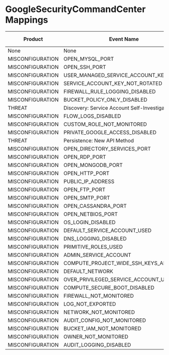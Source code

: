 # GoogleSecurityCommandCenter Mappings
|Product|Event Name|Visual Family|
|-------|----------|-------------|
|None|None|Default|
|MISCONFIGURATION|OPEN_MYSQL_PORT|Default|
|MISCONFIGURATION|OPEN_SSH_PORT|Default|
|MISCONFIGURATION|USER_MANAGED_SERVICE_ACCOUNT_KEY|Default|
|MISCONFIGURATION|SERVICE_ACCOUNT_KEY_NOT_ROTATED|Default|
|MISCONFIGURATION|FIREWALL_RULE_LOGGING_DISABLED|Default|
|MISCONFIGURATION|BUCKET_POLICY_ONLY_DISABLED|Default|
|THREAT|Discovery: Service Account Self-Investigation|Default|
|MISCONFIGURATION|FLOW_LOGS_DISABLED|Default|
|MISCONFIGURATION|CUSTOM_ROLE_NOT_MONITORED|Default|
|MISCONFIGURATION|PRIVATE_GOOGLE_ACCESS_DISABLED|Default|
|THREAT|Persistence: New API Method|Default|
|MISCONFIGURATION|OPEN_DIRECTORY_SERVICES_PORT|Default|
|MISCONFIGURATION|OPEN_RDP_PORT|Default|
|MISCONFIGURATION|OPEN_MONGODB_PORT|Default|
|MISCONFIGURATION|OPEN_HTTP_PORT|Default|
|MISCONFIGURATION|PUBLIC_IP_ADDRESS|Default|
|MISCONFIGURATION|OPEN_FTP_PORT|Default|
|MISCONFIGURATION|OPEN_SMTP_PORT|Default|
|MISCONFIGURATION|OPEN_CASSANDRA_PORT|Default|
|MISCONFIGURATION|OPEN_NETBIOS_PORT|Default|
|MISCONFIGURATION|OS_LOGIN_DISABLED|Default|
|MISCONFIGURATION|DEFAULT_SERVICE_ACCOUNT_USED|Default|
|MISCONFIGURATION|DNS_LOGGING_DISABLED|Default|
|MISCONFIGURATION|PRIMITIVE_ROLES_USED|Default|
|MISCONFIGURATION|ADMIN_SERVICE_ACCOUNT|Default|
|MISCONFIGURATION|COMPUTE_PROJECT_WIDE_SSH_KEYS_ALLOWED|Default|
|MISCONFIGURATION|DEFAULT_NETWORK|Default|
|MISCONFIGURATION|OVER_PRIVILEGED_SERVICE_ACCOUNT_USER|Default|
|MISCONFIGURATION|COMPUTE_SECURE_BOOT_DISABLED|Default|
|MISCONFIGURATION|FIREWALL_NOT_MONITORED|Default|
|MISCONFIGURATION|LOG_NOT_EXPORTED|Default|
|MISCONFIGURATION|NETWORK_NOT_MONITORED|Default|
|MISCONFIGURATION|AUDIT_CONFIG_NOT_MONITORED|Default|
|MISCONFIGURATION|BUCKET_IAM_NOT_MONITORED|Default|
|MISCONFIGURATION|OWNER_NOT_MONITORED|Default|
|MISCONFIGURATION|AUDIT_LOGGING_DISABLED|Default|
